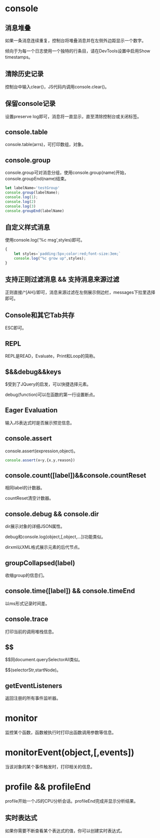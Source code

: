 # console

## 消息堆叠

如果一条消息连续重复，控制台将堆叠消息并在左侧外边距显示一个数字。

倾向于为每一个日志使用一个独特的行条目，请在DevTools设置中启用Show timestamps。

## 清除历史记录

控制台中输入clear()，JS代码内调用console.clear()。

## 保留console记录

设置preserve log即可，消息将一直显示，直至清除控制台或关闭标签。

## console.table

console.table(arrs)，可打印数组，对象。

## console.group

console.group可对消息分组，使用console.group(name)开始，console.groupEnd(name)结束。

```js
let labelName='testGroup'
console.group(labelName);
console.log(1);
console.log(2)
console.log(3)
console.groupEnd(labelName)
```

## 自定义样式消息

使用console.log('%c msg',styles)即可。

```js
{
    let styles=`padding:5px;color:red;font-size:3em;`
    console.log("%c grow up",styles);
}
```

## 支持正则过滤消息 && 支持消息来源过滤

正则直接/^[AH]/即可，消息来源过滤在左侧展示侧边栏，messages下拉里选择即可。

## Console和其它Tab共存

ESC即可。

## REPL

REPL是READ，Evaluate，Print和Loop的简称。

## $&&debug&&keys

$受到了JQuery的启发，可以快捷选择元素。

debug(function)可以在函数的第一行设置断点。

## Eager Evaluation

输入JS表达式时是否展示预览信息。

## console.assert

console.assert(expression,object)。

```js
console.assert(x<y,{x,y,reason})
```

## console.count([label])&&console.countReset

相同label的计数器。

countReset清空计数器。

## console.debug && console.dir

dir展示对象的详细JSON属性。

debug和console.log(object,[,object,...])功能类似。

dirxml以XML格式展示元素的后代节点。

## groupCollapsed(label)

收缩group的信息们。

## console.time([label]) && console.timeEnd

以ms形式记录时间差。

## console.trace

打印当前的调用堆栈信息。

## $$

$$同document.querySelectorAll类似。

$$(selectorStr,startNode)。

## getEventListeners

返回注册的所有事件监听器。

# monitor

监控某个函数，函数被执行时打印出函数调用参数等信息。

# monitorEvent(object,[,events])

当该对象的某个事件触发时，打印相关的信息。

# profile && profileEnd

profile开始一个JS的CPU分析会话。profileEnd完成并显示分析结果。

## 实时表达式

如果你需要不断查看某个表达式的值，你可以创建实时表达式。

